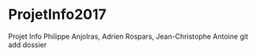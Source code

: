 # ProjetInfo2017
Projet Info Philippe Anjolras, Adrien Rospars, Jean-Christophe Antoine
git add dossier
